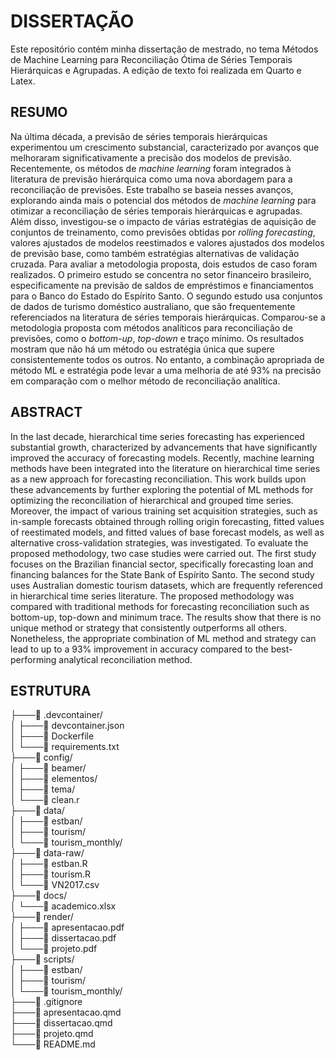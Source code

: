 # DISSERTAÇÃO

Este repositório contém minha dissertação de mestrado, no tema Métodos de Machine Learning para Reconciliação Ótima de Séries Temporais Hierárquicas e Agrupadas. A edição de texto foi realizada em Quarto e Latex.

## RESUMO

Na última década, a previsão de séries temporais hierárquicas experimentou um crescimento substancial, caracterizado por avanços que melhoraram significativamente a precisão dos modelos de previsão. Recentemente, os métodos de *machine learning* foram integrados à literatura de previsão hierárquica como uma nova abordagem para a reconciliação de previsões. Este trabalho se baseia nesses avanços, explorando ainda mais o potencial dos métodos de *machine learning* para otimizar a reconciliação de séries temporais hierárquicas e agrupadas. Além disso, investigou-se o impacto de várias estratégias de aquisição de conjuntos de treinamento, como previsões obtidas por *rolling forecasting*, valores ajustados de modelos reestimados e valores ajustados dos modelos de previsão base, como também estratégias alternativas de validação cruzada. Para avaliar a metodologia proposta, dois estudos de caso foram realizados. O primeiro estudo se concentra no setor financeiro brasileiro, especificamente na previsão de saldos de empréstimos e financiamentos para o Banco do Estado do Espírito Santo. O segundo estudo usa conjuntos de dados de turismo doméstico australiano, que são frequentemente referenciados na literatura de séries temporais hierárquicas. Comparou-se a metodologia proposta com métodos analíticos para reconciliação de previsões, como o *bottom-up*, *top-down* e traço mínimo. Os resultados mostram que não há um método ou estratégia única que supere consistentemente todos os outros. No entanto, a combinação apropriada de método ML e estratégia pode levar a uma melhoria de até 93% na precisão em comparação com o melhor método de reconciliação analítica.

## ABSTRACT

In the last decade, hierarchical time series forecasting has experienced substantial growth, characterized by advancements that have significantly improved the accuracy of forecasting models. Recently, machine learning methods have been integrated into the literature on hierarchical time series as a new approach for forecasting reconciliation. This work builds upon these advancements by further exploring the potential of ML methods for optimizing the reconciliation of hierarchical and grouped time series. Moreover, the impact of various training set acquisition strategies, such as in-sample forecasts obtained through rolling origin forecasting, fitted values of reestimated models, and fitted values of base forecast models, as well as alternative cross-validation strategies, was investigated. To evaluate the proposed methodology, two case studies were carried out. The first study focuses on the Brazilian financial sector, specifically forecasting loan and financing balances for the State Bank of Espírito Santo. The second study uses Australian domestic tourism datasets, which are frequently referenced in hierarchical time series literature. The proposed methodology was compared with traditional methods for forecasting reconciliation such as bottom-up, top-down and minimum trace. The results show that there is no unique method or strategy that consistently outperforms all others. Nonetheless, the appropriate combination of ML method and strategy can lead to up to a 93% improvement in accuracy compared to the best-performing analytical reconciliation method.

## ESTRUTURA

├───📁 .devcontainer/\
│ ├───📄 devcontainer.json\
│ ├───📄 Dockerfile\
│ └───📄 requirements.txt\
├───📁 config/\
│ ├───📁 beamer/\
│ ├───📁 elementos/\
│ ├───📁 tema/\
│ └───📄 clean.r\
├───📁 data/\
│ ├───📁 estban/\
│ ├───📁 tourism/\
│ └───📁 tourism_monthly/\
├───📁 data-raw/\
│ ├───📄 estban.R\
│ ├───📄 tourism.R\
│ └───📄 VN2017.csv\
├───📁 docs/\
│ └───📄 academico.xlsx\
├───📁 render/\
│ ├───📄 apresentacao.pdf\
│ ├───📄 dissertacao.pdf\
│ └───📄 projeto.pdf\
├───📁 scripts/\
│ ├───📁 estban/\
│ ├───📁 tourism/\
│ └───📁 tourism_monthly/\
├───📄 .gitignore\
├───📄 apresentacao.qmd\
├───📄 dissertacao.qmd\
├───📄 projeto.qmd\
└───📄 README.md